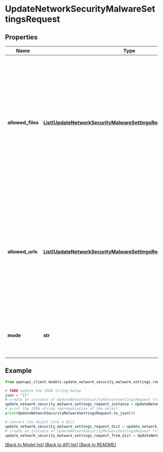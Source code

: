 # UpdateNetworkSecurityMalwareSettingsRequest


## Properties

Name | Type | Description | Notes
------------ | ------------- | ------------- | -------------
**allowed_files** | [**List[UpdateNetworkSecurityMalwareSettingsRequestAllowedFilesInner]**](UpdateNetworkSecurityMalwareSettingsRequestAllowedFilesInner.md) | The sha256 digests of files that should be permitted by the malware detection engine. If omitted, the current config will remain unchanged. This is available only if your network supports AMP allow listing | [optional] 
**allowed_urls** | [**List[UpdateNetworkSecurityMalwareSettingsRequestAllowedUrlsInner]**](UpdateNetworkSecurityMalwareSettingsRequestAllowedUrlsInner.md) | The urls that should be permitted by the malware detection engine. If omitted, the current config will remain unchanged. This is available only if your network supports AMP allow listing | [optional] 
**mode** | **str** | Set mode to &#39;enabled&#39; to enable malware prevention, otherwise &#39;disabled&#39; | 

## Example

```python
from openapi_client.models.update_network_security_malware_settings_request import UpdateNetworkSecurityMalwareSettingsRequest

# TODO update the JSON string below
json = "{}"
# create an instance of UpdateNetworkSecurityMalwareSettingsRequest from a JSON string
update_network_security_malware_settings_request_instance = UpdateNetworkSecurityMalwareSettingsRequest.from_json(json)
# print the JSON string representation of the object
print(UpdateNetworkSecurityMalwareSettingsRequest.to_json())

# convert the object into a dict
update_network_security_malware_settings_request_dict = update_network_security_malware_settings_request_instance.to_dict()
# create an instance of UpdateNetworkSecurityMalwareSettingsRequest from a dict
update_network_security_malware_settings_request_from_dict = UpdateNetworkSecurityMalwareSettingsRequest.from_dict(update_network_security_malware_settings_request_dict)
```
[[Back to Model list]](../README.md#documentation-for-models) [[Back to API list]](../README.md#documentation-for-api-endpoints) [[Back to README]](../README.md)



